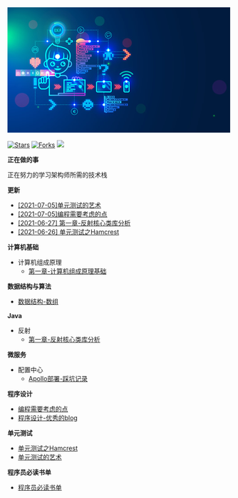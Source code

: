 <img src="img.jpg">

[![Stars](https://img.shields.io/github/stars/LvanLiu/LvanNote?style=plastic)](https://github.com/LvanLiu/LvanNote)
[![Forks](https://img.shields.io/github/forks/LvanLiu/LvanNote?style=plastic)](https://github.com/LvanLiu/LvanNote)
[![](https://img.shields.io/badge/Author-Lvan-orange.svg)](https://gitee.com/lvanliu/lvan-note)

**正在做的事**

正在努力的学习架构师所需的技术栈

**更新**

- [[2021-07-05]单元测试的艺术](单元测试/单元测试的艺术.md)
- [[2021-07-05]编程需要考虑的点](程序设计/编程需要考虑的点.md)
- [[2021-06-27] 第一章-反射核心类库分析](java/反射/第一章-反射核心类库分析.md)
- [[2021-06-26] 单元测试之Hamcrest](单元测试/单元测试之Hamcrest.md)

**计算机基础**

- 计算机组成原理
  - [第一章-计算机组成原理基础](计算机基础/计算机组成原理基础.md)
    
**数据结构与算法**

- [数据结构-数组](数据结构与算法/数据结构-数组.md)
    
**Java**

- 反射
  - [第一章-反射核心类库分析](java/反射/第一章-反射核心类库分析.md)

**微服务**

- 配置中心
	- [Apollo部署-踩坑记录](微服务/配置中心/apollo-踩坑记录.md)

**程序设计**

- [编程需要考虑的点](程序设计/编程需要考虑的点.md)
- [程序设计-优秀的blog](程序设计/优秀的blog.md)

**单元测试**

- [单元测试之Hamcrest](单元测试/单元测试之Hamcrest.md)
- [单元测试的艺术](单元测试/单元测试的艺术.md)

**程序员必读书单**

- [程序员必读书单](程序员必读书单/程序员必读书单.md)

